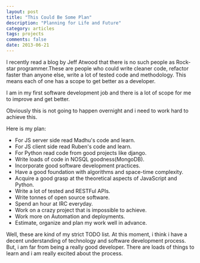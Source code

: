 ```yaml
---
layout: post
title: "This Could Be Some Plan"
description: "Planning for Life and Future"
category: articles
tags: projects
comments: false
date: 2013-06-21
---
```


I recently read a blog by Jeff Atwood that there is no such people as Rock-star programmer.These are people who could write cleaner code, refactor faster than anyone else, write a lot of tested code and methodology. This means each of one has a scope to get better as a developer.

I am in my first software development job and there is a lot of scope for me to improve and get better.

Obviously this is not going to happen overnight and i need to work hard to achieve this.

Here is my plan:

- For JS server side read Madhu's code and learn.
- For JS client side read Ruben's code and learn.
- For Python read code from good projects like django.
- Write loads of code in NOSQL goodness(MongoDB).
- Incorporate good software development practices.
- Have a good foundation with algorithms and space-time complexity.
- Acquire a good grasp at the theoretical aspects of JavaScript and Python.
- Write a lot of tested and RESTFul APIs.
- Write tonnes of open source software.
- Spend an hour at IRC everyday.
- Work on a crazy project that is impossible to achieve.
- Work more on Automation and deployments.
- Estimate, organize and plan my work well in advance.

Well, these are kind of my strict TODO list. At this moment, i think i have a decent understanding of technology and software development process. But, i am far from being a really good developer. There are loads of things to learn and i am really excited about the process.



